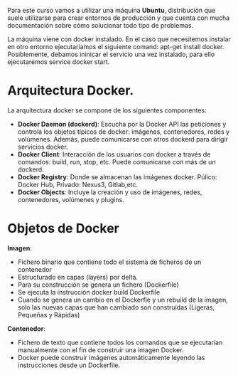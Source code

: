 Para este curso vamos a utilizar una máquina **Ubuntu**, distribución que suele utilizarse para crear entornos de producción y que cuenta con mucha documentación sobre cómo solucionar todo tipo de problemas. 

La máquina viene con docker instalado. En el caso que necesitemos instalar en otro entorno ejecutaríamos el siguiente comand: apt-get install docker. Posiblemente, debamos ininicar el servicio una vez instalado, para ello ejecutaremos service docker start.


# Arquitectura Docker.

La arquitectura docker se compone de los siguientes componentes:

- **Docker Daemon (dockerd)**: Escucha por la Docker API las peticiones y controla los objetos típicos de docker: imágenes, contenedores, redes y volúmenes. Además, puede comunicarse con otros dockerd para dirigir servicios docker.
- **Docker Client**: Interacción de los usuarios con docker a través de comandos: build, run, stop, etc. Puede comunicarse con más de un dockerd.
- **Docker Registry**: Donde se almacenan las imágenes docker. Púlico: Docker Hub, Privado: Nexus3, Gitlab,etc.
- **Docker Objects**: Incluye la creación y uso de imágenes, redes, contenedores, volúmenes y plugins.


# Objetos de Docker

**Imagen**: 
- Fichero binario que contiene todo el sistema de ficheros de un contenedor
- Estructurado en capas (layers) por delta. 
- Para su construcción se genera un fichero (Dockerfile)
- Se ejecuta la instrucción docker build Dockerfile
- Cuando se genera un cambio en el Dockerfle y un rebuild de la imagen, solo las nuevas capas que han cambiado son construidas (Ligeras, Pequeñas y Rápidas)

**Contenedor**:
- Fichero de texto que contiene todos los comandos que se ejecutarían manualmente con el fin de construir una imagen Docker.
- Docker puede construir imágenes automáticamente leyendo las instrucciones desde un Dockerfile. 
